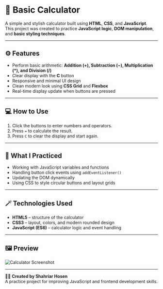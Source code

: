 # 🧮 Basic Calculator

A simple and stylish calculator built using **HTML**, **CSS**, and **JavaScript**.  
This project was created to practice **JavaScript logic**, **DOM manipulation**, and **basic styling techniques**.

---

## ⚙️ Features

- Perform basic arithmetic: **Addition (+), Subtraction (−), Multiplication (*), and Division (/)**  
- Clear display with the **C** button  
- Responsive and minimal UI design  
- Clean modern look using **CSS Grid** and **Flexbox**  
- Real-time display update when buttons are pressed  

---

## 💻 How to Use

1. Click the buttons to enter numbers and operators.  
2. Press `=` to calculate the result.  
3. Press `C` to clear the display and start again.  

---

## 🧠 What I Practiced

- Working with JavaScript variables and functions  
- Handling button click events using `addEventListener()`  
- Updating the DOM dynamically  
- Using CSS to style circular buttons and layout grids  

---

## 🪄 Technologies Used

- **HTML5** – structure of the calculator  
- **CSS3** – layout, colors, and modern rounded design  
- **JavaScript (ES6)** – calculator logic and event handling  

---

## 🖼️ Preview

![Calculator Screenshot](9a8ef694-368a-448f-a8c3-3226c663f608.png)

---

👨‍💻 **Created by Shahriar Hosen**  
A practice project for improving JavaScript and frontend development skills.
